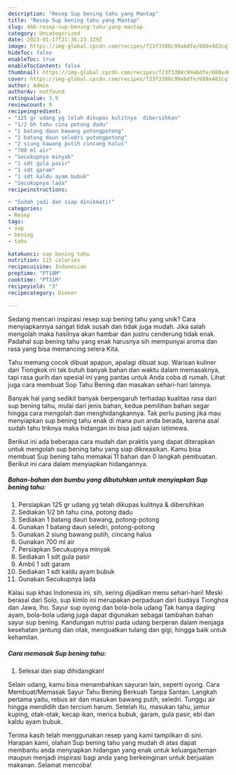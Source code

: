 ```yaml
---
description: "Resep Sup bening tahu yang Mantap"
title: "Resep Sup bening tahu yang Mantap"
slug: 466-resep-sup-bening-tahu-yang-mantap
category: Uncategorized
date: 2023-01-17T21:36:23.329Z
image: https://img-global.cpcdn.com/recipes/f23f3308c99abdfe/680x482cq70/sup-bening-tahu-foto-resep-utama.jpg
hideToc: false
enableToc: true
enableTocContent: false
thumbnail: https://img-global.cpcdn.com/recipes/f23f3308c99abdfe/680x482cq70/sup-bening-tahu-foto-resep-utama.jpg
cover: https://img-global.cpcdn.com/recipes/f23f3308c99abdfe/680x482cq70/sup-bening-tahu-foto-resep-utama.jpg
author: Admin
authorAv: notfound
ratingvalue: 3.9
reviewcount: 9
recipeingredient:
- "125 gr udang yg telah dikupas kulitnya  dibersihkan"
- "1/2 bh tahu cina potong dadu"
- "1 batang daun bawang potongpotong"
- "1 batang daun seledri potongpotong"
- "2 siung bawang putih cincang halus"
- "700 ml air"
- "Secukupnya minyak"
- "1 sdt gula pasir"
- "1 sdt garam"
- "1 sdt kaldu ayam bubuk"
- "Secukupnya lada"
recipeinstructions:

- "Sudah jadi dan siap dinikmati!"
categories:
- Resep
tags:
- sup
- bening
- tahu

katakunci: sup bening tahu 
nutrition: 115 calories
recipecuisine: Indonesian
preptime: "PT18M"
cooktime: "PT31M"
recipeyield: "3"
recipecategory: Dinner

---
```





Sedang mencari inspirasi resep sup bening tahu yang unik? Cara menyiapkannya sangat tidak susah dan tidak juga mudah. Jika salah mengolah maka hasilnya akan hambar dan justru cenderung tidak enak. Padahal sup bening tahu yang enak harusnya sih mempunyai aroma dan rasa yang bisa memancing selera Kita.





Tahu memang cocok dibuat apapun, apalagi dibuat sup. Warisan kuliner dari Tiongkok ini tak butuh banyak bahan dan waktu dalam memasaknya, tapi rasa gurih dan spesial ini yang pantas untuk Anda coba di rumah. Lihat juga cara membuat Sop Tahu Bening dan masakan sehari-hari lainnya.

Banyak hal yang sedikit banyak berpengaruh terhadap kualitas rasa dari sup bening tahu, mulai dari jenis bahan, kedua pemilihan bahan segar hingga cara mengolah dan menghidangkannya. Tak perlu pusing jika mau menyiapkan sup bening tahu enak di mana pun anda berada, karena asal sudah tahu triknya maka hidangan ini bisa jadi sajian istimewa.






Berikut ini ada beberapa cara mudah dan praktis yang dapat diterapkan untuk mengolah sup bening tahu yang siap dikreasikan. Kamu bisa membuat Sup bening tahu memakai 11 bahan dan 0 langkah pembuatan. Berikut ini cara dalam menyiapkan hidangannya.

<!--inarticleads1-->

##### Bahan-bahan dan bumbu yang dibutuhkan untuk menyiapkan Sup bening tahu:

1. Persiapkan 125 gr udang yg telah dikupas kulitnya &amp; dibersihkan
1. Sediakan 1/2 bh tahu cina, potong dadu
1. Sediakan 1 batang daun bawang, potong-potong
1. Gunakan 1 batang daun seledri, potong-potong
1. Gunakan 2 siung bawang putih, cincang halus
1. Gunakan 700 ml air
1. Persiapkan Secukupnya minyak
1. Sediakan 1 sdt gula pasir
1. Ambil 1 sdt garam
1. Sediakan 1 sdt kaldu ayam bubuk
1. Gunakan Secukupnya lada


Kalau sup khas Indonesia ini, sih, sering dijadikan menu sehari-hari! Meski berasal dari Solo, sup kimlo ini merupakan perpaduan dari budaya Tionghoa dan Jawa, lho. Sayur sup oyong dan bola-bola udang Tak hanya daging ayam, bola-bola udang juga dapat digunakan sebagai tambahan bahan sayur sup bening. Kandungan nutrisi pada udang berperan dalam menjaga kesehatan jantung dan otak, menguatkan tulang dan gigi, hingga baik untuk kehamilan. 

<!--inarticleads2-->

##### Cara memasak Sup bening tahu:


1. Selesai dan siap dihidangkan!

Selain udang, kamu bisa menambahkan sayuran lain, seperti oyong. Cara Membuat/Memasak Sayur Tahu Bening Berkuah Tanpa Santan. Langkah pertama yaitu, rebus air dan masukan bawang putih, seledri. Tunggu air hingga mendidih dan tercium harum. Setelah itu, masukan tahu, jamur kuping, otak-otak, kecap ikan, merica bubuk, garam, gula pasir, ebi dan kaldu ayam bubuk. 

Terima kasih telah menggunakan resep yang kami tampilkan di sini. Harapan kami, olahan Sup bening tahu yang mudah di atas dapat membantu anda menyiapkan hidangan yang enak untuk keluarga/teman maupun menjadi inspirasi bagi anda yang berkeinginan untuk berjualan makanan. Selamat mencoba!
